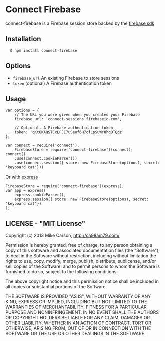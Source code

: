 # Connect Firebase

connect-firebase is a Firebase session store backed by the [firebase sdk](https://www.firebase.com/docs/nodejs-quickstart.html)

## Installation

	  $ npm install connect-firebase

## Options
  
  - `firebase_url` An existing Firebase to store sessions
  - `token` (optional) A Firebase authentication token

## Usage

	var options = {
		// The URL you were given when you created your Firebase
		firebase_url: 'connect-sessions.firebaseio.com',

		// Optional. A Firebase authentication token
		token: 'qKtOKAQSTCxLFJI7uSeof6H7cfLpSuWYOhqOTQqz'
	};
	
	var connect = require('connect'),
		FirebaseStore = require('connect-firebase')(connect);
	connect()
		.use(connect.cookieParser())
		.use(connect.session({ store: new FirebaseStore(options), secret: 'keyboard cat'}))

 Or with [express](http://expressjs.com/)
 	
 	FirebaseStore = require('connect-firebase')(express);
 	var app = express(
		express.cookieParser(), 
		express.session({ store: new FirebaseStore(options), secret: 'keyboard cat'})
	);

## LICENSE - "MIT License"

Copyright (c) 2013 Mike Carson, http://ca98am79.com/

Permission is hereby granted, free of charge, to any person
obtaining a copy of this software and associated documentation
files (the "Software"), to deal in the Software without
restriction, including without limitation the rights to use,
copy, modify, merge, publish, distribute, sublicense, and/or sell
copies of the Software, and to permit persons to whom the
Software is furnished to do so, subject to the following
conditions:

The above copyright notice and this permission notice shall be
included in all copies or substantial portions of the Software.

THE SOFTWARE IS PROVIDED "AS IS", WITHOUT WARRANTY OF ANY KIND,
EXPRESS OR IMPLIED, INCLUDING BUT NOT LIMITED TO THE WARRANTIES
OF MERCHANTABILITY, FITNESS FOR A PARTICULAR PURPOSE AND
NONINFRINGEMENT. IN NO EVENT SHALL THE AUTHORS OR COPYRIGHT
HOLDERS BE LIABLE FOR ANY CLAIM, DAMAGES OR OTHER LIABILITY,
WHETHER IN AN ACTION OF CONTRACT, TORT OR OTHERWISE, ARISING
FROM, OUT OF OR IN CONNECTION WITH THE SOFTWARE OR THE USE OR
OTHER DEALINGS IN THE SOFTWARE.
